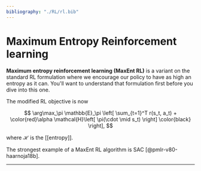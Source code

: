 ```yaml
---
bibliography: "./RL/rl.bib"
---
```


# Maximum Entropy Reinforcement learning

**Maximum entropy reinforcement learning (MaxEnt RL)** is a variant on the standard RL formulation where we encourage our policy to have as high an entropy as it can. You'll want to understand that formulation first before you dive into this one.

The modified RL objective is now

$$
\arg\max_\pi  \mathbb{E}_\pi \left[ \sum_{t=1}^T r(s_t, a_t) + \color{red}\alpha \mathcal{H}\left[ \pi(\cdot \mid s_t) \right] \color{black} \right],
$$

where $\mathcal{H}$ is the [[entropy]].

The strongest example of a MaxEnt RL algorithm is SAC [@pmlr-v80-haarnoja18b].

---